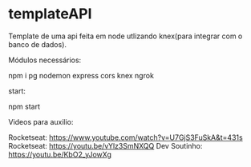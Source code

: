 # templateAPI
Template de uma api feita em node utlizando knex(para integrar com o banco de dados).

Módulos necessários:

npm i pg nodemon express cors knex ngrok

start:

npm start

Videos para auxilio:

Rocketseat: https://www.youtube.com/watch?v=U7GjS3FuSkA&t=431s
Rocketseat: https://youtu.be/vYlz3SmNXQQ
Dev Soutinho: https://youtu.be/KbO2_yJowXg



